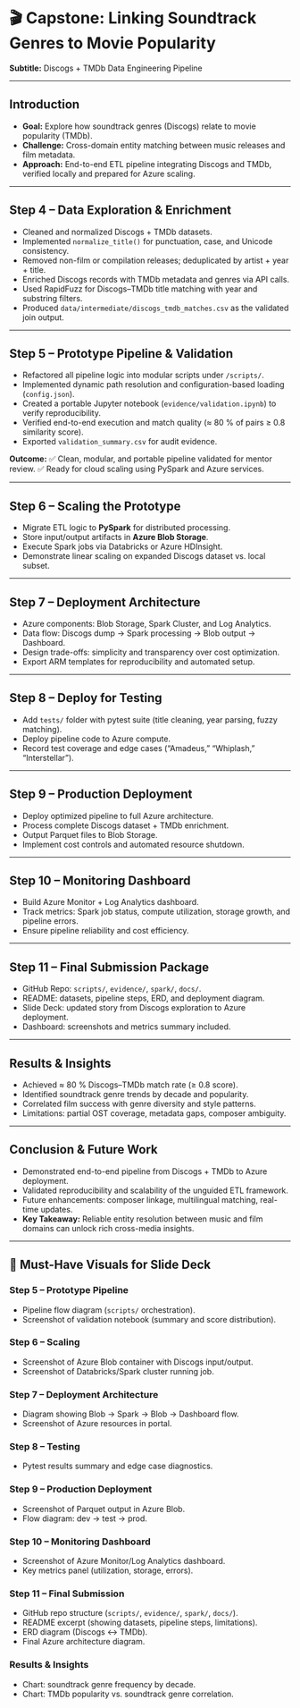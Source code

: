 # 🎬 Capstone: Linking Soundtrack Genres to Movie Popularity

**Subtitle:** Discogs + TMDb Data Engineering Pipeline

------

## Introduction

- **Goal:** Explore how soundtrack genres (Discogs) relate to movie popularity (TMDb).
- **Challenge:** Cross-domain entity matching between music releases and film metadata.
- **Approach:** End-to-end ETL pipeline integrating Discogs and TMDb, verified locally and prepared for Azure scaling.

------

## Step 4 – Data Exploration & Enrichment

- Cleaned and normalized Discogs + TMDb datasets.
- Implemented `normalize_title()` for punctuation, case, and Unicode consistency.
- Removed non-film or compilation releases; deduplicated by artist + year + title.
- Enriched Discogs records with TMDb metadata and genres via API calls.
- Used RapidFuzz for Discogs–TMDb title matching with year and substring filters.
- Produced `data/intermediate/discogs_tmdb_matches.csv` as the validated join output.

------

## Step 5 – Prototype Pipeline & Validation

- Refactored all pipeline logic into modular scripts under `/scripts/`.
- Implemented dynamic path resolution and configuration-based loading (`config.json`).
- Created a portable Jupyter notebook (`evidence/validation.ipynb`) to verify reproducibility.
- Verified end-to-end execution and match quality (≈ 80 % of pairs ≥ 0.8 similarity score).
- Exported `validation_summary.csv` for audit evidence.

**Outcome:**
 ✅ Clean, modular, and portable pipeline validated for mentor review.
 ✅ Ready for cloud scaling using PySpark and Azure services.

------

## Step 6 – Scaling the Prototype

- Migrate ETL logic to **PySpark** for distributed processing.
- Store input/output artifacts in **Azure Blob Storage**.
- Execute Spark jobs via Databricks or Azure HDInsight.
- Demonstrate linear scaling on expanded Discogs dataset vs. local subset.

------

## Step 7 – Deployment Architecture

- Azure components: Blob Storage, Spark Cluster, and Log Analytics.
- Data flow: Discogs dump → Spark processing → Blob output → Dashboard.
- Design trade-offs: simplicity and transparency over cost optimization.
- Export ARM templates for reproducibility and automated setup.

------

## Step 8 – Deploy for Testing

- Add `tests/` folder with pytest suite (title cleaning, year parsing, fuzzy matching).
- Deploy pipeline code to Azure compute.
- Record test coverage and edge cases (“Amadeus,” “Whiplash,” “Interstellar”).

------

## Step 9 – Production Deployment

- Deploy optimized pipeline to full Azure architecture.
- Process complete Discogs dataset + TMDb enrichment.
- Output Parquet files to Blob Storage.
- Implement cost controls and automated resource shutdown.

------

## Step 10 – Monitoring Dashboard

- Build Azure Monitor + Log Analytics dashboard.
- Track metrics: Spark job status, compute utilization, storage growth, and pipeline errors.
- Ensure pipeline reliability and cost efficiency.

------

## Step 11 – Final Submission Package

- GitHub Repo: `scripts/`, `evidence/`, `spark/`, `docs/`.
- README: datasets, pipeline steps, ERD, and deployment diagram.
- Slide Deck: updated story from Discogs exploration to Azure deployment.
- Dashboard: screenshots and metrics summary included.

------

## Results & Insights

- Achieved ≈ 80 % Discogs–TMDb match rate (≥ 0.8 score).
- Identified soundtrack genre trends by decade and popularity.
- Correlated film success with genre diversity and style patterns.
- Limitations: partial OST coverage, metadata gaps, composer ambiguity.

------

## Conclusion & Future Work

- Demonstrated end-to-end pipeline from Discogs + TMDb to Azure deployment.
- Validated reproducibility and scalability of the unguided ETL framework.
- Future enhancements: composer linkage, multilingual matching, real-time updates.
- **Key Takeaway:** Reliable entity resolution between music and film domains can unlock rich cross-media insights.

------

## 📸 Must-Have Visuals for Slide Deck

### Step 5 – Prototype Pipeline

-  Pipeline flow diagram (`scripts/` orchestration).
-  Screenshot of validation notebook (summary and score distribution).

### Step 6 – Scaling

-  Screenshot of Azure Blob container with Discogs input/output.
-  Screenshot of Databricks/Spark cluster running job.

### Step 7 – Deployment Architecture

-  Diagram showing Blob → Spark → Blob → Dashboard flow.
-  Screenshot of Azure resources in portal.

### Step 8 – Testing

-  Pytest results summary and edge case diagnostics.

### Step 9 – Production Deployment

-  Screenshot of Parquet output in Azure Blob.
-  Flow diagram: dev → test → prod.

### Step 10 – Monitoring Dashboard

-  Screenshot of Azure Monitor/Log Analytics dashboard.
-  Key metrics panel (utilization, storage, errors).

### Step 11 – Final Submission

-  GitHub repo structure (`scripts/`, `evidence/`, `spark/`, `docs/`).
-  README excerpt (showing datasets, pipeline steps, limitations).
-  ERD diagram (Discogs ↔ TMDb).
-  Final Azure architecture diagram.

### Results & Insights

-  Chart: soundtrack genre frequency by decade.
-  Chart: TMDb popularity vs. soundtrack genre correlation.